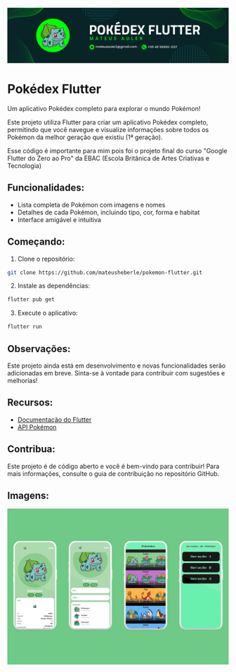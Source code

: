 ![Capa com o título do aplicativo, banner verde](image.png)

# Pokédex Flutter

Um aplicativo Pokédex completo para explorar o mundo Pokémon!

Este projeto utiliza Flutter para criar um aplicativo Pokédex completo, permitindo que você navegue e visualize informações sobre todos os Pokémon da melhor geração que existiu (1ª geração).

Esse código é importante para mim pois foi o projeto final do curso "Google Flutter do Zero ao Pro" da EBAC (Escola Britânica de Artes Criativas e Tecnologia)

## Funcionalidades:

- Lista completa de Pokémon com imagens e nomes
- Detalhes de cada Pokémon, incluindo tipo, cor, forma e habitat
- Interface amigável e intuitiva

## Começando:

1. Clone o repositório:

```sh
git clone https://github.com/mateusheberle/pokemon-flutter.git
```

2. Instale as dependências: 
```sh
flutter pub get
```

3. Execute o aplicativo: 
```sh
flutter run
```

## Observações:

Este projeto ainda está em desenvolvimento e novas funcionalidades serão adicionadas em breve. Sinta-se à vontade para contribuir com sugestões e melhorias!

## Recursos:

- [Documentação do Flutter](https://flutter.dev/docs)
- [API Pokémon](https://pokeapi.co/)

## Contribua:

Este projeto é de código aberto e você é bem-vindo para contribuir! Para mais informações, consulte o guia de contribuição no repositório GitHub.

## Imagens:

<p align="center">
  <img src="pokemon.png" alt="Imagem 1">
</p>

